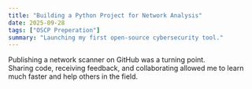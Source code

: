 ```yaml
---
title: "Building a Python Project for Network Analysis"
date: 2025-09-28
tags: ["OSCP Preperation"]
summary: "Launching my first open-source cybersecurity tool."
---
```


Publishing a network scanner on GitHub was a turning point.  
Sharing code, receiving feedback, and collaborating allowed me to learn much faster and help others in the field.
